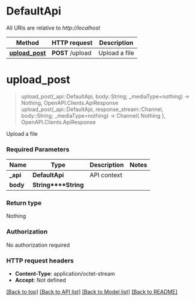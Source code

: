 # DefaultApi

All URIs are relative to *http://localhost*

Method | HTTP request | Description
------------- | ------------- | -------------
[**upload_post**](DefaultApi.md#upload_post) | **POST** /upload | Upload a file


# **upload_post**
> upload_post(_api::DefaultApi, body::String; _mediaType=nothing) -> Nothing, OpenAPI.Clients.ApiResponse <br/>
> upload_post(_api::DefaultApi, response_stream::Channel, body::String; _mediaType=nothing) -> Channel{ Nothing }, OpenAPI.Clients.ApiResponse

Upload a file

### Required Parameters

Name | Type | Description  | Notes
------------- | ------------- | ------------- | -------------
 **_api** | **DefaultApi** | API context | 
**body** | **String****String**|  | 

### Return type

Nothing

### Authorization

No authorization required

### HTTP request headers

 - **Content-Type**: application/octet-stream
 - **Accept**: Not defined

[[Back to top]](#) [[Back to API list]](../README.md#api-endpoints) [[Back to Model list]](../README.md#models) [[Back to README]](../README.md)

